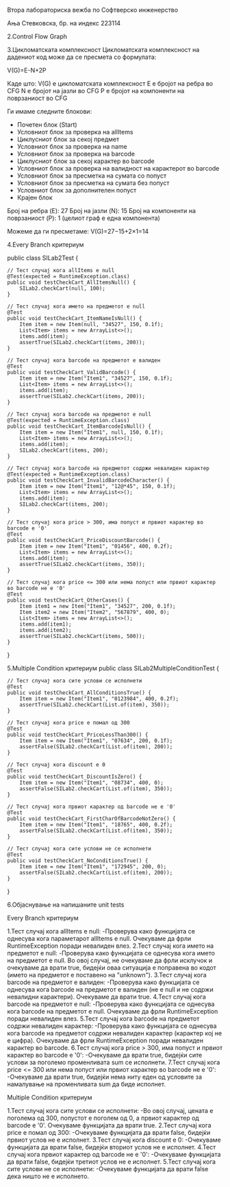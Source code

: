 Втора лабораториска вежба по Софтверско инженерство

Ања Стевковска, бр. на индекс 223114

2.Control Flow Graph 


3.Цикломатската комплексност
Цикломатската комплексност на дадениот код може да се пресмета со формулата:

V(G)=E-N+2P

Каде што:
V(G) е цикломатската комплексност
E е бројот на ребра во CFG
N е бројот на јазли во CFG
P е бројот на компоненти на поврзаниост во CFG

Ги имаме следните блокови:
- Почетен блок (Start)
- Условниот блок за проверка на allItems
- Циклусниот блок за секој предмет
- Условниот блок за проверка на name
- Условниот блок за проверка на barcode
- Циклусниот блок за секој карактер во barcode
- Условниот блок за проверка на валидност на карактерот во barcode
- Условниот блок за пресметка на сумата со попуст
- Условниот блок за пресметка на сумата без попуст
- Условниот блок за дополнителен попуст
- Крајен блок

Број на ребра (E): 27
Број на јазли (N): 15
Број на компоненти на поврзаниост (P): 1 (целиот граф е една компонента)

Можеме да ги пресметаме:
V(G)=27−15+2×1=14

4.Every Branch критериум

public class SILab2Test {

    // Тест случај кога allItems е null
    @Test(expected = RuntimeException.class)
    public void testCheckCart_AllItemsNull() {
        SILab2.checkCart(null, 100);
    }

    // Тест случај кога името на предметот е null
    @Test
    public void testCheckCart_ItemNameIsNull() {
        Item item = new Item(null, "34527", 150, 0.1f);
        List<Item> items = new ArrayList<>();
        items.add(item);
        assertTrue(SILab2.checkCart(items, 200));
    }

    // Тест случај кога barcode на предметот е валиден
    @Test
    public void testCheckCart_ValidBarcode() {
        Item item = new Item("Item1", "34527", 150, 0.1f);
        List<Item> items = new ArrayList<>();
        items.add(item);
        assertTrue(SILab2.checkCart(items, 200));
    }

    // Тест случај кога barcode на предметот е null
    @Test(expected = RuntimeException.class)
    public void testCheckCart_ItemBarcodeIsNull() {
        Item item = new Item("Item1", null, 150, 0.1f);
        List<Item> items = new ArrayList<>();
        items.add(item);
        SILab2.checkCart(items, 200);
    }

    // Тест случај кога barcode на предметот содржи невалиден карактер
    @Test(expected = RuntimeException.class)
    public void testCheckCart_InvalidBarcodeCharacter() {
        Item item = new Item("Item1", "12@*45", 150, 0.1f);
        List<Item> items = new ArrayList<>();
        items.add(item);
        SILab2.checkCart(items, 200);
    }

    // Тест случај кога price > 300, има попуст и првиот карактер во barcode е '0'
    @Test
    public void testCheckCart_PriceDiscountBarcode() {
        Item item = new Item("Item1", "01456", 400, 0.2f);
        List<Item> items = new ArrayList<>();
        items.add(item);
        assertTrue(SILab2.checkCart(items, 350));
    }

    // Тест случај кога price <= 300 или нема попуст или првиот карактер во barcode не е '0'
    @Test
    public void testCheckCart_OtherCases() {
        Item item1 = new Item("Item1", "34527", 200, 0.1f);
        Item item2 = new Item("Item2", "567879", 400, 0);
        List<Item> items = new ArrayList<>();
        items.add(item1);
        items.add(item2);
        assertTrue(SILab2.checkCart(items, 500));
    }
}

5.Multiple Condition критериум
public class SILab2MultipleConditionTest {

    // Тест случај кога сите услови се исполнети
    @Test
    public void testCheckCart_AllConditionsTrue() {
        Item item = new Item("Item1", "0123984", 400, 0.2f);
        assertTrue(SILab2.checkCart(List.of(item), 350));
    }

    // Тест случај кога price е помал од 300
    @Test
    public void testCheckCart_PriceLessThan300() {
        Item item = new Item("Item1", "07634", 200, 0.1f);
        assertFalse(SILab2.checkCart(List.of(item), 200));
    }

    // Тест случај кога discount е 0
    @Test
    public void testCheckCart_DiscountIsZero() {
        Item item = new Item("Item1", "08734", 400, 0);
        assertFalse(SILab2.checkCart(List.of(item), 350));
    }

    // Тест случај кога првиот карактер од barcode не е '0'
    @Test
    public void testCheckCart_FirstCharOfBarcodeNotZero() {
        Item item = new Item("Item1", "18765", 400, 0.2f);
        assertFalse(SILab2.checkCart(List.of(item), 350));
    }

    // Тест случај кога сите услови не се исполнети
    @Test
    public void testCheckCart_NoConditionsTrue() {
        Item item = new Item("Item1", "172945", 200, 0);
        assertFalse(SILab2.checkCart(List.of(item), 200));
    }
}

6.Објаснување на напишаните unit tests

Every Branch критериум

1.Тест случај кога allItems е null:
-Проверува како функцијата се однесува кога параметарот allItems е null. Очекуваме да фрли RuntimeException поради невалиден влез.
2.Тест случај кога името на предметот е null:
-Проверува како функцијата се однесува кога името на предметот е null. Во овој случај, не очекуваме да фрли исклучок и очекуваме да врати true, бидејќи оваа ситуација е поправена во кодот (името на предметот е поставено на "unknown").
3.Тест случај кога barcode на предметот е валиден:
-Проверува како функцијата се однесува кога barcode на предметот е валиден (не е null и не содржи невалидни карактери). Очекуваме да врати true.
4.Тест случај кога barcode на предметот е null:
-Проверува како функцијата се однесува кога barcode на предметот е null. Очекуваме да фрли RuntimeException поради невалиден влез.
5.Тест случај кога barcode на предметот содржи невалиден карактер:
-Проверува како функцијата се однесува кога barcode на предметот содржи невалиден карактер (карактер кој не е цифра). Очекуваме да фрли RuntimeException поради невалиден карактер во barcode.
6.Тест случај кога price > 300, има попуст и првиот карактер во barcode е '0':
-Очекуваме да врати true, бидејќи сите услови за поголемо променливата sum се исполнети.
7.Тест случај кога price <= 300 или нема попуст или првиот карактер во barcode не е '0':
-Очекуваме да врати true, бидејќи нема ниту еден од условите за намалување на променливата sum да биде исполнет.

Multiple Condition критериум

1.Тест случај кога сите услови се исполнети:
-Во овој случај, цената е поголема од 300, попустот е поголем од 0, а првиот карактер од barcode е '0'. Очекуваме функцијата да врати true.
2.Тест случај кога price е помал од 300:
-Очекуваме функцијата да врати false, бидејќи првиот услов не е исполнет.
3.Тест случај кога discount е 0:
-Очекуваме функцијата да врати false, бидејќи вториот услов не е исполнет.
4.Тест случај кога првиот карактер од barcode не е '0':
-Очекуваме функцијата да врати false, бидејќи третиот услов не е исполнет.
5.Тест случај кога сите услови не се исполнети:
-Очекуваме функцијата да врати false дека ништо не е исполнето.



